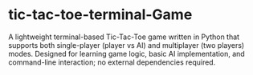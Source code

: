 # tic-tac-toe-terminal-Game
A lightweight terminal-based Tic-Tac-Toe game written in Python that supports both single-player (player vs AI) and multiplayer (two players) modes. Designed for learning game logic, basic AI implementation, and command-line interaction; no external dependencies required.
